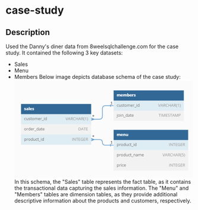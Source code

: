 # case-study

## Description
Used the Danny's diner data from 8weelsqlchallenge.com for the case study. It contained the following 3 key datasets:  
* Sales
* Menu
* Members
Below image depicts database schema of the case study:
![Schema](./img/Schema.png)
In this schema, the "Sales" table represents the fact table, as it contains the transactional data capturing the sales information. The "Menu" and "Members" tables are dimension tables, as they provide additional descriptive information about the products and customers, respectively.
